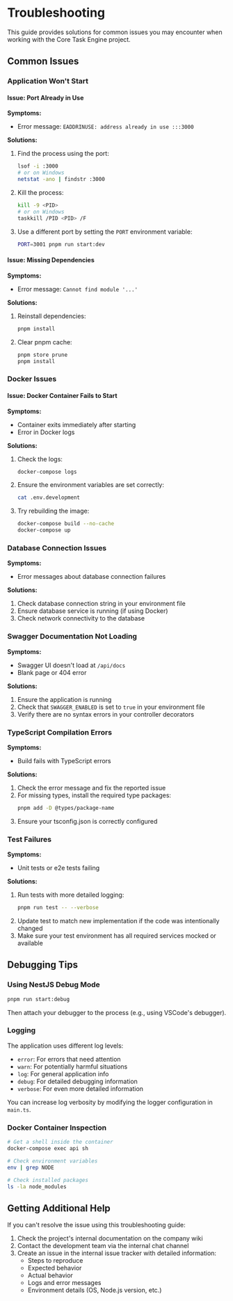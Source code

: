 # Troubleshooting

This guide provides solutions for common issues you may encounter when working with the Core Task Engine project.

## Common Issues

### Application Won't Start

#### Issue: Port Already in Use

**Symptoms:**
- Error message: `EADDRINUSE: address already in use :::3000`

**Solutions:**
1. Find the process using the port:
   ```bash
   lsof -i :3000
   # or on Windows
   netstat -ano | findstr :3000
   ```

2. Kill the process:
   ```bash
   kill -9 <PID>
   # or on Windows
   taskkill /PID <PID> /F
   ```

3. Use a different port by setting the `PORT` environment variable:
   ```bash
   PORT=3001 pnpm run start:dev
   ```

#### Issue: Missing Dependencies

**Symptoms:**
- Error message: `Cannot find module '...'`

**Solutions:**
1. Reinstall dependencies:
   ```bash
   pnpm install
   ```

2. Clear pnpm cache:
   ```bash
   pnpm store prune
   pnpm install
   ```

### Docker Issues

#### Issue: Docker Container Fails to Start

**Symptoms:**
- Container exits immediately after starting
- Error in Docker logs

**Solutions:**
1. Check the logs:
   ```bash
   docker-compose logs
   ```

2. Ensure the environment variables are set correctly:
   ```bash
   cat .env.development
   ```

3. Try rebuilding the image:
   ```bash
   docker-compose build --no-cache
   docker-compose up
   ```

### Database Connection Issues

**Symptoms:**
- Error messages about database connection failures

**Solutions:**
1. Check database connection string in your environment file
2. Ensure database service is running (if using Docker)
3. Check network connectivity to the database

### Swagger Documentation Not Loading

**Symptoms:**
- Swagger UI doesn't load at `/api/docs`
- Blank page or 404 error

**Solutions:**
1. Ensure the application is running
2. Check that `SWAGGER_ENABLED` is set to `true` in your environment file
3. Verify there are no syntax errors in your controller decorators

### TypeScript Compilation Errors

**Symptoms:**
- Build fails with TypeScript errors

**Solutions:**
1. Check the error message and fix the reported issue
2. For missing types, install the required type packages:
   ```bash
   pnpm add -D @types/package-name
   ```
3. Ensure your tsconfig.json is correctly configured

### Test Failures

**Symptoms:**
- Unit tests or e2e tests failing

**Solutions:**
1. Run tests with more detailed logging:
   ```bash
   pnpm run test -- --verbose
   ```
2. Update test to match new implementation if the code was intentionally changed
3. Make sure your test environment has all required services mocked or available

## Debugging Tips

### Using NestJS Debug Mode

```bash
pnpm run start:debug
```

Then attach your debugger to the process (e.g., using VSCode's debugger).

### Logging

The application uses different log levels:

- `error`: For errors that need attention
- `warn`: For potentially harmful situations
- `log`: For general application info
- `debug`: For detailed debugging information
- `verbose`: For even more detailed information

You can increase log verbosity by modifying the logger configuration in `main.ts`.

### Docker Container Inspection

```bash
# Get a shell inside the container
docker-compose exec api sh

# Check environment variables
env | grep NODE

# Check installed packages
ls -la node_modules
```

## Getting Additional Help

If you can't resolve the issue using this troubleshooting guide:

1. Check the project's internal documentation on the company wiki
2. Contact the development team via the internal chat channel
3. Create an issue in the internal issue tracker with detailed information:
   - Steps to reproduce
   - Expected behavior
   - Actual behavior
   - Logs and error messages
   - Environment details (OS, Node.js version, etc.) 